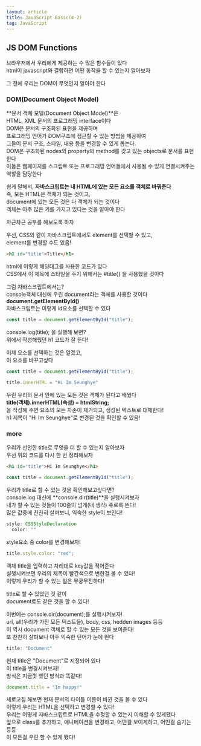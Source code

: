 ```yaml
---
layout: article
title: JavaScript Basic(4-2)
tag: JavaScript
---
```


## JS DOM Functions

브라우저에서 우리에게 제공하는 수 많은 함수들이 있다  
html이 javascript와 결합하면 어떤 동작을 할 수 있는지 알아보자  

그 전에 우리는 DOM이 무엇인지 알아야 한다  

### DOM(Document Object Model)
**문서 객체 모델(Document Object Model)**은  
HTML, XML 문서의 프로그래밍 interface이다  
DOM은 문서의 구조화된 표현을 제공하며  
프로그래밍 언어가 DOM구조에 접근할 수 있는 방법을 제공하여  
그들이 문서 구조, 스타일, 내용 등을 변경할 수 있게 돕는다.  
DOM은 구조화된 nodes와 property와 method를 갖고 있는 objects로 문서를 표현한다  
이들은 웹페이지를 스크립트 또는 프로그래밍 언어들에서 사용될 수 있게 연결시켜주는 역할을 담당한다  

쉽게 말해서, **자바스크립트는 내 HTML에 있는 모든 요소를 객체로 바꿔준다**  
즉, 모든 HTML은 객체가 되는 것이고,  
document에 있는 모든 것은 다 객체가 되는 것이다    
객체는 아주 많은 키를 가지고 있다는 것을 알아야 한다  

차근차근 공부를 해보도록 하자  

우선, CSS와 같이 자바스크립트에서도 element를 선택할 수 있고,  
element를 변경할 수도 있음!  

```html
<h1 id="title">Title</h1>
```
html에 이렇게 헤딩태그를 사용한 코드가 있다  
CSS에서 이 제목에 스타일을 주기 위해서는
#title{} 을 사용했을 것이다   

그럼 자바스크립트에서는?  
console객체 대신에 우린 document라는 객체를 사용할 것이다  
**document.getElementById()**  
자바스크립트는 이렇게 id요소를 선택할 수 있다

```js
const title = document.getElementById("title");
```
console.log(title); 을 실행해 보면?  
위에서 작성해줬던 h1 코드가 잘 뜬다!

이제 요소를 선택하는 것은 알겠고,  
이 요소를 바꾸고싶다  

```js
const title = document.getElementById("title");

title.innerHTML = "Hi Im Seunghye"
```
우린 우리의 문서 안에 있는 모든 것은 객체가 된다고 배웠다  
**title(객체).innerHTML(속성) = htmlString;**  
을 작성해 주면 요소의 모든 자손이 제거되고, 생성된 텍스트로 대체한다!  
h1 제목이 "Hi Im Seunghye"로 변경된 것을 확인할 수 있음!  


### more 

우리가 선언한 title로 무엇을 더 할 수 있는지 알아보자  
우선 위의 코드를 다시 한 번 정리해보자  

```html
<h1 id="title">Hi Im Seunghye</h1>
```
```js
const title = document.getElementById("title");
```
우리가 title로 할 수 있는 것을 확인해보고싶다면?  
console.log 대신에 **console.dir(title)**을 실행시켜보자  
내가 할 수 있는 것들이 100줄이 넘게(내 생각) 주르륵 뜬다!  
많은 값중에 찬찬히 살펴보니, 익숙한 style이 보인다!  
```js
style: CSSStyleDeclaration
  color: ""
```
style요소 중 color를 변경해보자!

```js
title.style.color: "red";
```
객체 title을 입력하고 차례대로 key값을 적어준다  
실행시켜보면 우리의 제목이 빨간색으로 변한걸 볼 수 있다!  
이렇게 우리가 할 수 있는 일은 무궁무진하다!

title로 할 수 있었던 것 같이  
document로도 같은 것을 할 수 있다!

이번에는 console.dir(document);를 실행시켜보자!  
url, all(우리가 가진 모든 텍스트들), body, css, hedden images 등등  
이 역시 document 객체로 할 수 있는 모든 것을 보여준다!  
또 찬찬히 살펴보니 아주 익숙한 단어가 눈에 띈다  
```js
title: "Document"
```
현재 title은 "Document"로 지정되어 있다  
이 title을 변경시켜보자!  
방식은 지금껏 했던 방식과 똑같다!
```js
document.title = "Im happy!"
```
새로고침 해보면 현재 문서의 타이틀 이름이 바뀐 것을 볼 수 있다  
이렇게 우리는 HTML을 선택하고 변경할 수 있다!  
우리는 어떻게 자바스크립트로 HTML을 수정할 수 있는지 이해할 수 있게됐다  
앞으로 class를 추가하고, 애니메이션을 변경하고, 어떤걸 보이게하고, 어떤걸 숨기는 등등  
이 모든걸 우린 할 수 있게 됐다!

